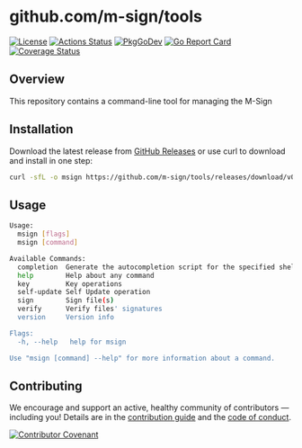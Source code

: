 # github.com/m-sign/tools
[![License][license-img]][license] [![Actions Status][action-img]][action] [![PkgGoDev][pkggodev-img]][pkggodev] [![Go Report Card][goreport-img]][goreport] [![Coverage Status][codecov-img]][codecov]

## Overview
This repository contains a command-line tool for managing the M-Sign

## Installation
Download the latest release from [GitHub Releases](https://github.com/m-sign/tools/releases) or use curl to download and install in one step:
```bash
curl -sfL -o msign https://github.com/m-sign/tools/releases/download/v0.1.0/msign-linux-amd64
```
## Usage
```bash
Usage:
  msign [flags]
  msign [command]

Available Commands:
  completion  Generate the autocompletion script for the specified shell
  help        Help about any command
  key         Key operations
  self-update Self Update operation
  sign        Sign file(s)
  verify      Verify files' signatures
  version     Version info

Flags:
  -h, --help   help for msign

Use "msign [command] --help" for more information about a command.
```

## Contributing
We encourage and support an active, healthy community of contributors &mdash;
including you! Details are in the [contribution guide](CONTRIBUTING.md) and
the [code of conduct](CODE_OF_CONDUCT.md).

[![Contributor Covenant][covenant-img]](CODE_OF_CONDUCT.md)

[covenant-img]: https://img.shields.io/badge/contributor%20covenant-v2.1%20adopted-ff69b4.svg
[license-img]: https://img.shields.io/badge/license-MIT-blue.svg
[license]: LICENSE
[action-img]: ../../workflows/Test/badge.svg
[action]: ../../actions
[goreport-img]: https://goreportcard.com/badge/github.com/m-sign/tools
[goreport]: https://goreportcard.com/report/github.com/m-sign/tools
[codecov-img]: https://codecov.io/gh/github.com/m-sign/tools/branch/master/graph/badge.svg
[codecov]: https://codecov.io/gh/github.com/m-sign/tools
[pkggodev-img]: https://pkg.go.dev/badge/github.com/m-sign/tools
[pkggodev]: https://pkg.go.dev/github.com/m-sign/tools

